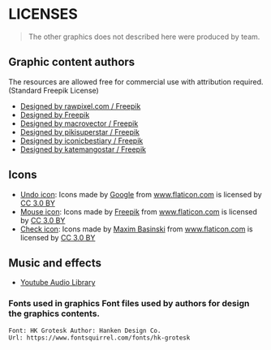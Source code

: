 # LICENSES

> The other graphics does not described here were produced by team.

## Graphic content authors

The resources are allowed free for commercial use with attribution required. (Standard Freepik License)

- [Designed by rawpixel.com / Freepik](http://www.freepik.com)
- [Designed by Freepik](http://www.freepik.com)
- [Designed by macrovector / Freepik](http://www.freepik.com)
- [Designed by pikisuperstar / Freepik](http://www.freepik.com)
- [Designed by iconicbestiary / Freepik](http://www.freepik.com)
- [Designed by katemangostar / Freepik](http://www.freepik.com)

## Icons
- [Undo icon](https://www.flaticon.com/free-icon/undo-button_60690#term=undo&page=1&position=4): Icons made by <a href="https://www.flaticon.com/authors/google" title="Google">Google</a> from <a href="https://www.flaticon.com/" title="Flaticon">www.flaticon.com</a> is licensed by <a href="http://creativecommons.org/licenses/by/3.0/" title="Creative Commons BY 3.0" target="_blank">CC 3.0 BY</a>
- [Mouse icon](https://www.flaticon.com/free-icon/computer-mouse_167713#term=mouse&page=1&position=28): Icons made by <a href="https://www.freepik.com/" title="Freepik">Freepik</a> from <a href="https://www.flaticon.com/"                 title="Flaticon">www.flaticon.com</a> is licensed by <a href="http://creativecommons.org/licenses/by/3.0/" title="Creative Commons BY 3.0" target="_blank">CC 3.0 BY</a>
- [Check icon](https://www.flaticon.com/free-icon/checked_291201#term=check&page=1&position=2): Icons made by <a href="https://www.flaticon.com/authors/maxim-basinski" title="Maxim Basinski">Maxim Basinski</a> from <a href="https://www.flaticon.com/"                 title="Flaticon">www.flaticon.com</a> is licensed by <a href="http://creativecommons.org/licenses/by/3.0/"                 title="Creative Commons BY 3.0" target="_blank">CC 3.0 BY</a>

## Music and effects

- [Youtube Audio Library](https://www.youtube.com/audiolibrary/music)

### Fonts used in graphics Font files used by authors for design the graphics contents. 

```
Font: HK Grotesk Author: Hanken Design Co. 
Url: https://www.fontsquirrel.com/fonts/hk-grotesk
```
